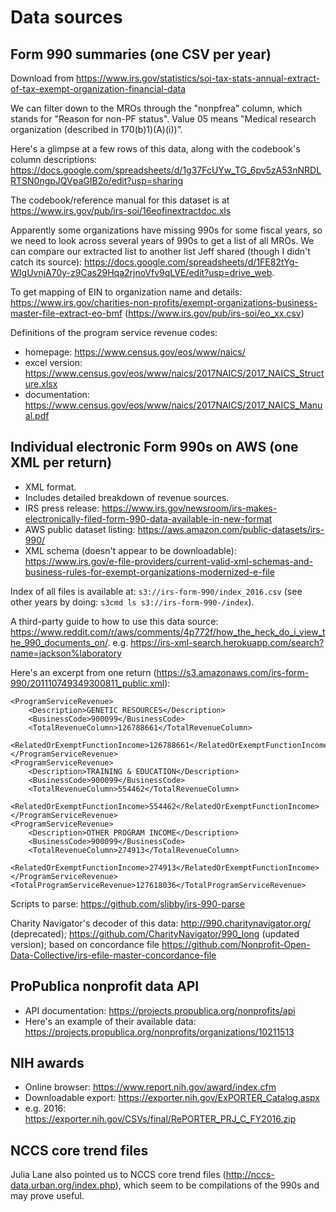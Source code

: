 # Data sources

## Form 990 summaries (one CSV per year)

Download from https://www.irs.gov/statistics/soi-tax-stats-annual-extract-of-tax-exempt-organization-financial-data

We can filter down to the MROs through the "nonpfrea" column, which stands for "Reason for non-PF status". Value 05 means "Medical research organization (described in 170(b)1)(A)(i))”.

Here's a glimpse at a few rows of this data, along with the codebook's column descriptions: https://docs.google.com/spreadsheets/d/1g37FcUYw_TG_6pv5zA53nNRDLRTSN0ngpJQVpaGIB2o/edit?usp=sharing

The codebook/reference manual for this dataset is at https://www.irs.gov/pub/irs-soi/16eofinextractdoc.xls

Apparently some organizations have missing 990s for some fiscal years, so we need to look across several years of 990s to get a list of all MROs. We can compare our extracted list to another list Jeff shared (though I didn't catch its source): https://docs.google.com/spreadsheets/d/1FE82tYg-WIgUvnjA70y-z9Cas29Hqa2rjnoVfv9qLVE/edit?usp=drive_web. 

To get mapping of EIN to organization name and details: https://www.irs.gov/charities-non-profits/exempt-organizations-business-master-file-extract-eo-bmf (https://www.irs.gov/pub/irs-soi/eo_xx.csv)

Definitions of the program service revenue codes:

* homepage: https://www.census.gov/eos/www/naics/
* excel version: https://www.census.gov/eos/www/naics/2017NAICS/2017_NAICS_Structure.xlsx
* documentation: https://www.census.gov/eos/www/naics/2017NAICS/2017_NAICS_Manual.pdf

## Individual electronic Form 990s on AWS (one XML per return)

* XML format.
* Includes detailed breakdown of revenue sources.
* IRS press release: https://www.irs.gov/newsroom/irs-makes-electronically-filed-form-990-data-available-in-new-format
* AWS public dataset listing: https://aws.amazon.com/public-datasets/irs-990/
* XML schema (doesn't appear to be downloadable): https://www.irs.gov/e-file-providers/current-valid-xml-schemas-and-business-rules-for-exempt-organizations-modernized-e-file

Index of all files is available at: `s3://irs-form-990/index_2016.csv` (see other years by doing: `s3cmd ls s3://irs-form-990-/index`).

A third-party guide to how to use this data source: https://www.reddit.com/r/aws/comments/4p772f/how_the_heck_do_i_view_the_990_documents_on/.
e.g. https://irs-xml-search.herokuapp.com/search?name=jackson%laboratory

Here's an excerpt from one return (https://s3.amazonaws.com/irs-form-990/201110749349300811_public.xml):

```
<ProgramServiceRevenue>
	<Description>GENETIC RESOURCES</Description>
	<BusinessCode>900099</BusinessCode>
	<TotalRevenueColumn>126788661</TotalRevenueColumn>
	<RelatedOrExemptFunctionIncome>126788661</RelatedOrExemptFunctionIncome>
</ProgramServiceRevenue>
<ProgramServiceRevenue>
	<Description>TRAINING & EDUCATION</Description>
	<BusinessCode>900099</BusinessCode>
	<TotalRevenueColumn>554462</TotalRevenueColumn>
	<RelatedOrExemptFunctionIncome>554462</RelatedOrExemptFunctionIncome>
</ProgramServiceRevenue>
<ProgramServiceRevenue>
	<Description>OTHER PROGRAM INCOME</Description>
	<BusinessCode>900099</BusinessCode>
	<TotalRevenueColumn>274913</TotalRevenueColumn>
	<RelatedOrExemptFunctionIncome>274913</RelatedOrExemptFunctionIncome>
</ProgramServiceRevenue>
<TotalProgramServiceRevenue>127618036</TotalProgramServiceRevenue>
```

Scripts to parse: https://github.com/slibby/irs-990-parse

Charity Navigator's decoder of this data: http://990.charitynavigator.org/ (deprecated); https://github.com/CharityNavigator/990_long (updated version); based on concordance file https://github.com/Nonprofit-Open-Data-Collective/irs-efile-master-concordance-file

## ProPublica nonprofit data API

* API documentation: https://projects.propublica.org/nonprofits/api
* Here's an example of their available data: https://projects.propublica.org/nonprofits/organizations/10211513


## NIH awards

* Online browser: https://www.report.nih.gov/award/index.cfm
* Downloadable export: https://exporter.nih.gov/ExPORTER_Catalog.aspx
* e.g. 2016: https://exporter.nih.gov/CSVs/final/RePORTER_PRJ_C_FY2016.zip

## NCCS core trend files

Julia Lane also pointed us to NCCS core trend files (http://nccs-data.urban.org/index.php), which seem to be compilations of the 990s and may prove useful.

